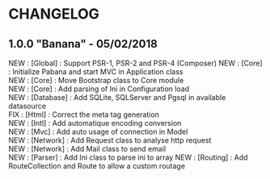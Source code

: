# CHANGELOG

## 1.0.0 "Banana" - 05/02/2018

NEW : [Global] : Support PSR-1, PSR-2 and PSR-4 (Composer) 
NEW : [Core] : Initialize Pabana and start MVC in Application class  
NEW : [Core] : Move Bootstrap class to Core module  
NEW : [Core] : Add parsing of Ini in Configuration load  
NEW : [Database] : Add SQLite, SQLServer and Pgsql in available datasource  
FIX : [Html] : Correct the meta tag generation  
NEW : [Intl] : Add automatique encoding conversion  
NEW : [Mvc] : Add auto usage of connection in Model  
NEW : [Network] : Add Request class to analyse http request  
NEW : [Network] : Add Mail class to send email  
NEW : [Parser] : Add Ini class to parse ini to array
NEW : [Routing] : Add RouteCollection and Route to allow a custom routage